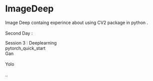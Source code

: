 # ImageDeep  
Image Deep containg experince about using CV2 package in python .</br>  
Second Day :</br>        

   
 Session 3 : Deeplearning </br> 
      pytorch_quick_start </br> 
 Gan</br>   
 Yolo </br>   
 .. 
